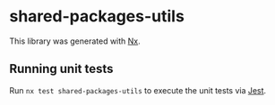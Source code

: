 # shared-packages-utils

This library was generated with [Nx](https://nx.dev).

## Running unit tests

Run `nx test shared-packages-utils` to execute the unit tests via [Jest](https://jestjs.io).
